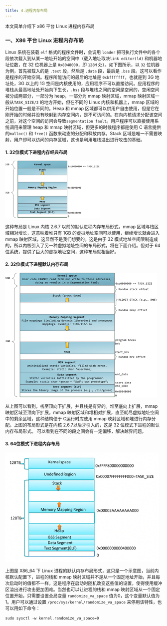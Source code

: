 ```yaml
---
title: 4.进程内存布局
---
```


本文简单介绍下 x86 平台 Linux 进程内存布局

### 一、X86 平台 Linux 进程内存布局

Linux 系统在装载 `elf` 格式的程序文件时，会调用 `loader` 把可执行文件中的各个段依次载入到从某一地址开始的空间中（载入地址取决`link editor(ld)` 和机器地址位数，在 32 位机器上是 `0x8048000`，即 `128M` 处）。如下图所示，以 `32` 位机器为例，首先被载入的是 `.text` 段，然后是 `.data` 段，最后是 `.bss` 段。这可以看作是程序的开始空间。程序所能访问的最后的地址是 `0xbfffffff`，也就是到 3G 地址处，3G 以上的 1G 空间是内核使用的，应用程序不可以直接访问。应用程序的堆栈从最高地址处开始向下生长，`.bss` 段与堆栈之间的空间是空闲的，空闲空间被分成两部分，一部分为 heap，一部分为 mmap 映射区域，mmap 映射区域一般从`TASK_SIZE/3` 的地方开始，但在不同的 Linux 内核和机器上，mmap 区域的开始位置一般是不同的。Heap 和 mmap 区域都可以供用户自由使用，但是它在刚开始的时候并没有映射到内存空间内，是不可访问的。在向内核请求分配该空间之前，对这个空间的访问会导致`segmentation fault`。用户程序可以直接使用系统调用来管理 heap 和 mmap 映射区域，但更多的时候程序都是使用 C 语言提供的`malloc()` 和 `free()` 函数来动态的分配和释放内存。Stack 区域是唯一不需要映射，用户却可以访问的内存区域，这也是利用堆栈溢出进行攻击的基础。 

#### 1. 32位模式下进程内存经典布局

<img src="./image/32位模式下进程内存布局.png" alt="s" style="zoom:60%;" />

这种布局是 Linux 内核 2.6.7 以前的默认进程内存布局形式，mmap 区域与栈区域相对增长，这意味着堆只有 1GB 的虚拟地址空间可以使用，继续增长就会进入 mmap 映射区域，这显然不是我们想要的。这是由于 32 模式地址空间限制造成的，所以内核引入了另一种虚拟地址空间的布局形式，将在下面介绍。但对于 64 位系统，提供了巨大的虚拟地址空间，这种布局就相当好。 

#### 2. 32位模式下进程默认内存布局

<img src="./image/32位模式下进程默认内存布局.png" style="zoom:70%;" />

从上图可以看到，栈至顶向下扩展，并且栈是有界的。堆至底向上扩展，mmap 映射区域至顶向下扩展，mmap 映射区域和堆相对扩展，直至耗尽虚拟地址空间中的剩余区域，这种结构便于 C运行时库使用 mmap 映射区域和堆进行内存分配。上图的布局形式是在内核 2.6.7以后才引入的，这是 32 位模式下进程的默认内存布局形式。 可以看到在不同的段之间会有一定偏移，解决越界问题。

#### 3. 64位模式下进程内存布局

<img src="./image/64位模式下进程内存布局.png" alt="s" style="zoom:53%;" />

上图是 X86_64 下 Linux 进程的默认内存布局形式，这只是一个示意图，当前内核默认配置下，进程的栈和 mmap 映射区域并不是从一个固定地址开始，并且每次启动时的值都不一样，这是程序在启动时随机改变这些值的设置，使得使用缓冲区溢出进行攻击更加困难。当然也可以让进程的栈和 mmap 映射区域从一个固定位置开始，只需要设置全局变量 `randomize_va_space` 值为0，这个变量默认值为1。用户可以通过设置 `/proc/sys/kernel/randomize_va_space` 来停用该特性，也可以用如下命令： 

```
sudo sysctl -w kernel.randomize_va_space=0
```
